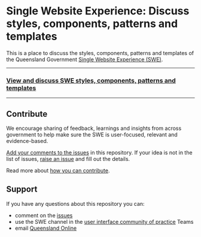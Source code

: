 # Single Website Experience: Discuss styles, components, patterns and templates

This is a place to discuss the styles, components, patterns and templates of the Queensland Government [Single Website Experience (SWE)](https://www.forgov.qld.gov.au/swe).

---
### [View and discuss SWE styles, components, patterns and templates](https://github.com/orgs/qld-gov-au/projects/3)
---

## Contribute

We encourage sharing of feedback, learnings and insights from across government to help make sure the SWE is user-focused, relevant and evidence-based.

[Add your comments to the issues](https://github.com/orgs/qld-gov-au/projects/3) in this repository. If your idea is not in the list of issues, [raise an issue](https://github.com/qld-gov-au/swe/issues/new/choose) and fill out the details. 

Read more about [how you can contribute](https://www.forgov.qld.gov.au/information-and-communication-technology/communication-and-publishing/website-and-digital-publishing/website-standards-guidelines-and-templates/swe/contribute).

## Support

If you have any questions about this repository you can:
- comment on the [issues](https://github.com/orgs/qld-gov-au/projects/3)
- use the SWE channel in the [user interface community of practice](https://www.forgov.qld.gov.au/news-events-and-consultation/find-knowledge-sharing-groups/user-interface-community-of-practice) Teams
- email [Queensland Online](online@qld.gov.au)
